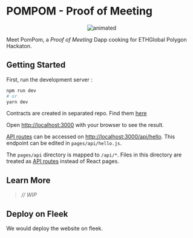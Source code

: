 # POMPOM - Proof of Meeting

<p align="center">
  <img src="https://user-images.githubusercontent.com/50140834/152072296-6e6b7abc-3993-4783-b7c0-61f5bbfb23d7.png" alt="animated" />
</p>

Meet PomPom, a *Proof of Meeting* Dapp cooking for ETHGlobal Polygon Hackaton.

## Getting Started

First, run the development server :

```bash
npm run dev
# or
yarn dev
```
Contracts are created in separated repo. Find them [here](https://github.com/WebXDAO/pompom-contracts)

Open [http://localhost:3000](http://localhost:3000) with your browser to see the result.

[API routes](https://nextjs.org/docs/api-routes/introduction) can be accessed on [http://localhost:3000/api/hello](http://localhost:3000/api/hello). This endpoint can be edited in `pages/api/hello.js`.

The `pages/api` directory is mapped to `/api/*`. Files in this directory are treated as [API routes](https://nextjs.org/docs/api-routes/introduction) instead of React pages.

## Learn More

> *// WIP*

## Deploy on Fleek

We would deploy the website on fleek.
